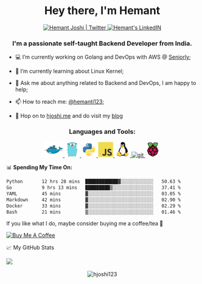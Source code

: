 <h1 align="center">Hey there, I'm Hemant</h1>

<div align="center">
  <a href="https://twitter.com/hemantj123">
    <img alt="Hemant Joshi | Twitter" width="40" height="40" src="https://raw.githubusercontent.com/peterthehan/peterthehan/master/assets/twitter.svg" />
  </a>
  <a href="https://www.linkedin.com/in/hemantj0/">
    <img alt="Hemant's LinkedIN" width="40" height="40" src="https://raw.githubusercontent.com/peterthehan/peterthehan/master/assets/linkedin.svg" />
  </a>
</div>

<h3 align="center">I'm a passionate self-taught Backend Developer from India.</h3>

- 💻 I’m currently working on Golang and DevOps with AWS @ [Seniorly](https://seniorly.com);

- 🌱 I’m currently learning about Linux Kernel; 

- 💬 Ask me about anything related to Backend and DevOps, I am happy to help;

- 📫 How to reach me: [@hemantj123](https://twitter.com/hemantj123);

- 📝 Hop on to [hjoshi.me](https://hjoshi.me) and do visit my [blog](https://blog.hjoshi.me)

<h3 align="center">Languages and Tools:</h3>

<p align="center"> 
  <a href="https://www.w3.org/html/" target="_blank"> 
    <img src="https://raw.githubusercontent.com/devicons/devicon/2ae2a900d2f041da66e950e4d48052658d850630/icons/docker/docker-original.svg" alt="docker" width="50" height="40"/> 
  </a>
  <a href="https://go.dev/" target="_blank"> 
    <img src="https://raw.githubusercontent.com/devicons/devicon/2ae2a900d2f041da66e950e4d48052658d850630/icons/go/go-original.svg" alt="go" width="40" height="40"/> 
  </a> 
  <a href="https://www.python.org" target="_blank"> 
    <img src="https://raw.githubusercontent.com/devicons/devicon/master/icons/python/python-original.svg" alt="python" width="40" height="40"/> 
  </a>  
  <a href="https://developer.mozilla.org/en-US/docs/Web/JavaScript" target="_blank"> 
    <img src="https://raw.githubusercontent.com/devicons/devicon/master/icons/javascript/javascript-original.svg" alt="javascript" width="40" height="40"/> 
  </a> 
  <a href="https://www.linux.org/" target="_blank"> 
    <img src="https://raw.githubusercontent.com/devicons/devicon/master/icons/linux/linux-original.svg" alt="linux" width="40" height="40"/> 
  </a> 
  <a href="https://git-scm.com/" target="_blank"> 
    <img src="https://www.vectorlogo.zone/logos/git-scm/git-scm-icon.svg" alt="git" width="40" height="40"/> 
  </a>
  <a href="" target="_blank">
    <img src="https://raw.githubusercontent.com/devicons/devicon/2ae2a900d2f041da66e950e4d48052658d850630/icons/raspberrypi/raspberrypi-original.svg" alt="RPi" width="40" height="40" />
  </a>
</p>

📊 **Spending My Time On:**
<!--START_SECTION:waka-->

```text
Python       12 hrs 28 mins  ████████████▓░░░░░░░░░░░░   50.63 %
Go           9 hrs 13 mins   █████████▒░░░░░░░░░░░░░░░   37.41 %
YAML         45 mins         ▓░░░░░░░░░░░░░░░░░░░░░░░░   03.05 %
Markdown     42 mins         ▓░░░░░░░░░░░░░░░░░░░░░░░░   02.90 %
Docker       33 mins         ▓░░░░░░░░░░░░░░░░░░░░░░░░   02.29 %
Bash         21 mins         ▒░░░░░░░░░░░░░░░░░░░░░░░░   01.46 %
```

<!--END_SECTION:waka-->

If you like what I do, maybe consider buying me a coffee/tea 🥺

<a href="https://www.buymeacoffee.com/hjoshi123" target="_blank"><img src="https://cdn.buymeacoffee.com/buttons/v2/default-red.png" alt="Buy Me A Coffee" width="150" ></a>

📈 My GitHub Stats

![](https://visitor-badge.glitch.me/badge?page_id=hjoshi123.hjoshi123)

<p align="center"> <img src="https://github-readme-stats.vercel.app/api?username=hjoshi123&show_icons=true&theme=vision-friendly-dark&count_private=true" alt="hjoshi123" />
